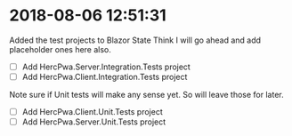 # 2018-08-06 12:51:31

Added the test projects to Blazor State
Think I will go ahead and add placeholder ones here also.

- [ ] Add HercPwa.Server.Integration.Tests project
- [ ] Add HercPwa.Client.Integration.Tests project

Note sure if Unit tests will make any sense yet.
So will leave those for later.      
- [ ] Add HercPwa.Client.Unit.Tests project
- [ ] Add HercPwa.Server.Unit.Tests project
